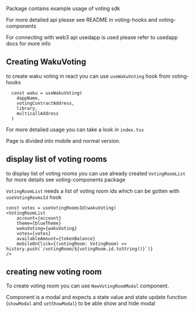 Package contains example usage of voting sdk 

For more detailed api please see README in voting-hooks and voting-components

For connecting with web3 api usedapp is used please refer to usedapp docs for more info

## Creating WakuVoting

to create waku voting in react you can use `useWakuVoting` hook from voting-hooks

```
  const waku = useWakuVoting(
    dappName,
    votingContractAddress,
    library,
    multicallAddress
  )
```

For more detailed usage you can take a look in `index.tsx` 

Page is divided into mobile and normal version.

## display list of voting rooms

to display list of voting rooms you can use already created `VotingRoomList` for more details see voting-components package

`VotingRoomList` needs a list of voting room ids which can be gotten with `useVotingRoomsId` hook

```
const votes = useVotingRoomsId(wakuVoting)
<VotingRoomList
    account={account}
    theme={blueTheme}
    wakuVoting={wakuVoting}
    votes={votes}
    availableAmount={tokenBalance}
    mobileOnClick={(votingRoom: VotingRoom) => history.push(`/votingRoom/${votingRoom.id.toString()}`)}
/>
```

## creating new voting room

To create voting room you can use `NewVotingRoomModal` component.

Component is a modal and expects a state value and state update function (`showModal` and `setShowModal`) to be able show and hide modal
